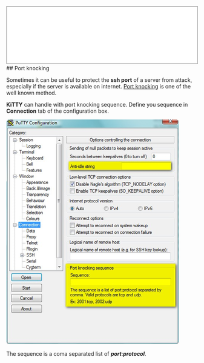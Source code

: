 <div style="text-align: center;"><iframe src="gad.html" frameborder="0" scrolling="no" style="border: 1px solid gray; padding: 0; overflow:hidden; scrolling: no; top:0; left: 0; width: 100%;" onload="this.style.height=(this.contentWindow.document.body.scrollHeight+5)+'px';"></iframe></div>
## Port knocking

Sometimes it can be useful to protect the **ssh port** of a server from attack, especially if the server is available on internet.
[Port knocking](http://yalis.fr/cms/index.php/post/2016/06/07/Light-weight-port-knocking-to-protect-SSH) is one of the well known method.

**KiTTY** can handle with port knocking sequence. Define you sequence in **Connection** tab of the configuration box.

![](../img/config_connection.jpg)

The sequence is a coma separated list of ***port***:***protocol***.
